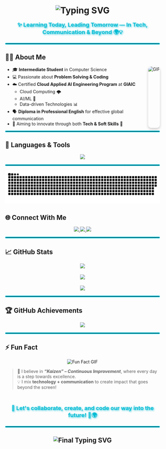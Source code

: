 <!-- Typing Animation Header with personal information -->
<h1 align="center">
  <!-- Typing SVG animation for dynamic text display -->
  <img src="https://readme-typing-svg.herokuapp.com?font=Fira+Code&size=45&pause=1000&center=true&vCenter=true&width=1100&lines=👨‍💻+MUHAMMAD+HAMMAD+ZUBAIR;🚀+Cloud+%26+AI+Explorer+%40+GIAIC;🎓+CS+Student+%7C+English+Pro+in+Progress;🎯+Continuous+Growth+%26+Innovation&repeat=true" alt="Typing SVG" />
</h1>

<!-- Description Text with styling -->
<p align="center" style="font-size: 18px; font-weight: bold; color: #00bcd4; text-shadow: 2px 2px 5px rgba(0, 188, 212, 0.8);">
  <!-- Motivational quote about learning and leading -->
  ✨ Learning Today, Leading Tomorrow — In Tech, Communication & Beyond 🌍💡
</p>

<!-- Horizontal Line with custom style -->
<hr style="border: 2px solid #00bcd4; border-radius: 10px;" />

<!-- About Me Section -->
## 👨‍🚀 About Me
<!-- Image of a person (GIF) placed on the right -->
<img align="right" alt="GIF" height="200px" src="https://media.giphy.com/media/qgQUggAC3Pfv687qPC/giphy.gif" style="border-radius: 10px; box-shadow: 0 4px 8px rgba(0,0,0,0.2);" />

- 🎓 <b>Intermediate Student</b> in Computer Science  
- 💻 Passionate about <b>Problem Solving & Coding</b>  
- ☁️ Certified <b>Cloud Applied AI Engineering Program</b> at <b>GIAIC</b>  
  - Cloud Computing 🌩️  
  - AI/ML 🤖  
  - Data-driven Technologies 📊  
- 🗣️ <b>Diploma in Professional English</b> for effective global communication  
- 🎯 Aiming to innovate through both <b>Tech & Soft Skills</b> 💼

<!-- Horizontal Line with custom style -->
<hr style="border: 2px solid #00bcd4; border-radius: 10px;" />

<!-- Languages & Tools Section with Skill Icons -->
## 🚀 Languages & Tools
<p align="center">
  <!-- Skill Icons (dev tools and languages) -->
  <img src="https://skillicons.dev/icons?i=c,cpp,js,ts,python,django,nodejs,react,nextjs,tailwind,html,css,git,figma,pandas&theme=light" />
</p>

<!-- Horizontal Line with custom style -->
<hr style="border: 2px solid #00bcd4; border-radius: 10px;" />

<!-- GitHub Snake Animation based on theme -->
<picture>
  <source media="(prefers-color-scheme: dark)" srcset="https://raw.githubusercontent.com/MUHAMMAD-HAMMAD-ZUBAIR/MUHAMMAD-HAMMAD-ZUBAIR/output/github-snake-dark.svg" />
  <source media="(prefers-color-scheme: light)" srcset="https://raw.githubusercontent.com/MUHAMMAD-HAMMAD-ZUBAIR/MUHAMMAD-HAMMAD-ZUBAIR/output/github-snake.svg" />
  <img alt="github-snake" src="https://raw.githubusercontent.com/MUHAMMAD-HAMMAD-ZUBAIR/MUHAMMAD-HAMMAD-ZUBAIR/output/github-snake.svg" />
</picture>

<!-- Connect With Me Section with social media links -->
## 🌐 Connect With Me
<p align="center">
  <!-- X social media button -->
  <a href="https://x.com/M_HAMMAD_ZUBAIR" target="_blank">
    <img src="https://img.shields.io/badge/X-000000?style=for-the-badge&logo=x&logoColor=white" />
  </a>
  <!-- LinkedIn social media button -->
  <a href="https://linkedin.com/in/muhammad-hammad-zubair-4046082ba/" target="_blank">
    <img src="https://img.shields.io/badge/LinkedIn-0077B5?style=for-the-badge&logo=linkedin&logoColor=white" />
  </a>
  <!-- GitHub social media button -->
  <a href="https://github.com/MUHAMMAD-HAMMAD-ZUBAIR" target="_blank">
    <img src="https://img.shields.io/badge/GitHub-181717?style=for-the-badge&logo=github&logoColor=white" />
  </a>
</p>

<!-- Horizontal Line with custom style -->
<hr style="border: 2px solid #00bcd4; border-radius: 10px;" />

<!-- GitHub Stats Section with visual graphs -->
## 📈 GitHub Stats
<div align="center">
  <!-- GitHub Readme Stats -->
  <img src="https://github-readme-stats.vercel.app/api?username=MUHAMMAD-HAMMAD-ZUBAIR&show_icons=true&theme=tokyonight&hide_border=true&border_radius=20" />
  <br /><br />
  <!-- GitHub Streak Stats -->
  <img src="https://github-readme-streak-stats.herokuapp.com/?user=MUHAMMAD-HAMMAD-ZUBAIR&theme=tokyonight&hide_border=true&border_radius=20" />
  <br /><br />
  <!-- Top Languages Stats -->
  <img src="https://github-readme-stats.vercel.app/api/top-langs?username=MUHAMMAD-HAMMAD-ZUBAIR&layout=compact&theme=tokyonight&hide_border=true&border_radius=20" />
</div>

<!-- Horizontal Line with custom style -->
<hr style="border: 2px solid #00bcd4; border-radius: 10px;" />

<!-- GitHub Achievements Section -->
## 🏆 GitHub Achievements
<p align="center">
  <!-- Display GitHub achievements -->
  <img src="https://github-profile-trophy.vercel.app/?username=MUHAMMAD-HAMMAD-ZUBAIR&theme=radical&no-frame=true&row=1&margin-w=20" />
</p>

<!-- Horizontal Line with custom style -->
<hr style="border: 2px solid #00bcd4; border-radius: 10px;" />

<!-- Fun Fact Section with animated GIF -->
## ⚡ Fun Fact
<p align="center">
  <!-- Fun fact animated GIF -->
  <img src="https://media.giphy.com/media/xT9IgG50Fb7Mi0prBC/giphy.gif" width="200" alt="Fun Fact GIF" />
</p>

> 🌱 I believe in <b><i>“Kaizen” – Continuous Improvement</i></b>, where every day is a step towards excellence.  
> 💡 I mix <b>technology + communication</b> to create impact that goes beyond the screen!

<br />

<!-- Closing statement with a collaborative call to action -->
<p align="center" style="font-size: 18px; color: #00bcd4; font-weight: bold; text-shadow: 2px 2px 5px rgba(0, 188, 212, 0.8);">
  🚀 <b>Let's collaborate, create, and code our way into the future!</b> 🤝🌍
</p>

<!-- Horizontal Line with custom style -->
<hr style="border: 2px solid #00bcd4; border-radius: 10px;" />

<!-- Final Typing Animation Section for a concluding note -->
<h2 align="center">
  <img src="https://readme-typing-svg.herokuapp.com?font=Fira+Code&size=24&duration=3000&pause=1000&center=true&vCenter=true&width=800&lines=🌟+Thanks+for+visiting!;✨+Stay+curious%2C+keep+innovating!;🚀+Let's+build+the+future+together;🧠+Learn.+Code.+Evolve.;🔥+From+MUHAMMAD+HAMMAD+ZUBAIR+with+%F0%9F%92%99&repeat=true" alt="Final Typing SVG" />
</h2>
